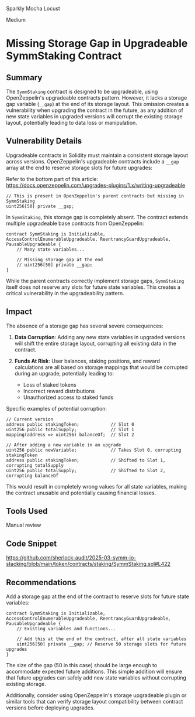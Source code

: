 Sparkly Mocha Locust

Medium

# Missing Storage Gap in Upgradeable SymmStaking Contract


## Summary

The `SymmStaking` contract is designed to be upgradeable, using OpenZeppelin's upgradeable contracts pattern. However, it lacks a storage gap variable (`__gap`) at the end of its storage layout. This omission creates a vulnerability when upgrading the contract in the future, as any addition of new state variables in upgraded versions will corrupt the existing storage layout, potentially leading to data loss or manipulation.

## Vulnerability Details

Upgradeable contracts in Solidity must maintain a consistent storage layout across versions. OpenZeppelin's upgradeable contracts include a `__gap` array at the end to reserve storage slots for future upgrades:

Refer to the bottom part of this article: <https://docs.openzeppelin.com/upgrades-plugins/1.x/writing-upgradeable>


```solidity
// This is present in OpenZeppelin's parent contracts but missing in SymmStaking
uint256[50] private __gap;
```

In `SymmStaking`, this storage gap is completely absent. The contract extends multiple upgradeable base contracts from OpenZeppelin:

```solidity
contract SymmStaking is Initializable, AccessControlEnumerableUpgradeable, ReentrancyGuardUpgradeable, PausableUpgradeable {
    // Many state variables...
    
    // Missing storage gap at the end
    // uint256[50] private __gap;
}
```

While the parent contracts correctly implement storage gaps, `SymmStaking` itself does not reserve any slots for future state variables. This creates a critical vulnerability in the upgradeability pattern.

## Impact

The absence of a storage gap has several severe consequences:

1. **Data Corruption**: Adding any new state variables in upgraded versions will shift the entire storage layout, corrupting all existing data in the contract.

2. **Funds At Risk**: User balances, staking positions, and reward calculations are all based on storage mappings that would be corrupted during an upgrade, potentially leading to:
   - Loss of staked tokens
   - Incorrect reward distributions
   - Unauthorized access to staked funds

Specific examples of potential corruption:

```solidity
// Current version
address public stakingToken;            // Slot 0
uint256 public totalSupply;             // Slot 1
mapping(address => uint256) balanceOf;  // Slot 2

// After adding a new variable in an upgrade
uint256 public newVariable;             // Takes Slot 0, corrupting stakingToken
address public stakingToken;            // Shifted to Slot 1, corrupting totalSupply
uint256 public totalSupply;             // Shifted to Slot 2, corrupting balanceOf
```

This would result in completely wrong values for all state variables, making the contract unusable and potentially causing financial losses.

## Tools Used
Manual review

## Code Snippet
https://github.com/sherlock-audit/2025-03-symm-io-stacking/blob/main/token/contracts/staking/SymmStaking.sol#L422

## Recommendations

Add a storage gap at the end of the contract to reserve slots for future state variables:

```solidity
contract SymmStaking is Initializable, AccessControlEnumerableUpgradeable, ReentrancyGuardUpgradeable, PausableUpgradeable {
    // Existing variables and functions...
    
    // Add this at the end of the contract, after all state variables
    uint256[50] private __gap; // Reserve 50 storage slots for future upgrades
}
```

The size of the gap (50 in this case) should be large enough to accommodate expected future additions. This simple addition will ensure that future upgrades can safely add new state variables without corrupting existing storage.

Additionally, consider using OpenZeppelin's storage upgradeable plugin or similar tools that can verify storage layout compatibility between contract versions before deploying upgrades.